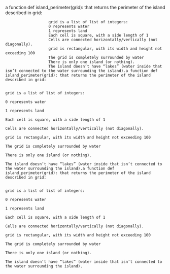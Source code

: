 a function def island_perimeter(grid): that returns the perimeter of the island described in grid:

				       grid is a list of list of integers:
				       0 represents water
				       1 represents land
				       Each cell is square, with a side length of 1
				       Cells are connected horizontally/vertically (not diagonally).
				       grid is rectangular, with its width and height not exceeding 100
				       The grid is completely surrounded by water
				       There is only one island (or nothing).
				       The island doesn’t have “lakes” (water inside that isn’t connected to the water surrounding the island).a function def island_perimeter(grid): that returns the perimeter of the island described in grid:

																						      grid is a list of list of integers:
																						      0 represents water
																						      1 represents land
																						      Each cell is square, with a side length of 1
																						      Cells are connected horizontally/vertically (not diagonally).
																						      grid is rectangular, with its width and height not exceeding 100
																						      The grid is completely surrounded by water
																						      There is only one island (or nothing).
																						      The island doesn’t have “lakes” (water inside that isn’t connected to the water surrounding the island).a function def island_perimeter(grid): that returns the perimeter of the island described in grid:

																																								     grid is a list of list of integers:
																																								     0 represents water
																																								     1 represents land
																																								     Each cell is square, with a side length of 1
																																								     Cells are connected horizontally/vertically (not diagonally).
																																								     grid is rectangular, with its width and height not exceeding 100
																																								     The grid is completely surrounded by water
																																								     There is only one island (or nothing).
																																								     The island doesn’t have “lakes” (water inside that isn’t connected to the water surrounding the island).
